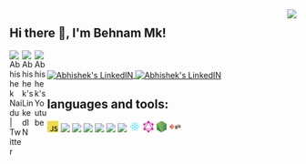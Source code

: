 <img align="right" src="https://visitor-badge.laobi.icu/badge?page_id=behnammohammadkhani">
<h2> Hi there 👋, I'm Behnam Mk! </h2>



<a href="https://twitter.com/Behnammk125">
  <img align="left" alt="Abhishek Naidu | Twitter" width="22px" src="https://raw.githubusercontent.com/peterthehan/peterthehan/master/assets/twitter.svg" />
</a>
<a href="https://www.linkedin.com/in/behnam-mohammadkhani-28823b191/">
  <img align="left" alt="Abhishek's LinkedIN" width="22px" src="https://raw.githubusercontent.com/peterthehan/peterthehan/master/assets/linkedin.svg" />
</a>
<a href="https://www.youtube.com/channel/UCL8phVd_Z6vSqDZIuTmwFLg/featured">
  <img align="left" alt="Abhishek's Youtube" width="22px" src="https://raw.githubusercontent.com/peterthehan/peterthehan/master/assets/youtube.svg" />
</a>

<br>
<br>


<!-- <span><p align="left"> <img src="https://github-readme-stackoverflow.vercel.app/?userID=10645772&theme=dark" alt="abhisheknaiidu" /></span> -->
<!-- <p align="right"> <img src="https://github-readme-stats.vercel.app/api?username=abhisheknaiidu&show_icons=true&theme=gotham" alt="abhisheknaiidu" /> -->


<!-- <a href="https://www.youtube.com/channel/UCL8phVd_Z6vSqDZIuTmwFLg/featured">
  <img align="left" alt="Abhishek's Youtube" src="https://github-readme-stackoverflow.vercel.app/?userID=10645772&theme=dark" />
</a> -->

<a href="https://www.linkedin.com/in/behnam-mohammadkhani-28823b191/">
  <img align="center" alt="Abhishek's LinkedIN" width="400px"  hight="100px" src="https://github-readme-stats.vercel.app/api?username=behnammohammadkhani&show_icons=true&theme=gotham" />
</a>

<a href="https://github.com/behnammohammadkhani">
  <img align="center" alt="Abhishek's LinkedIN" width="210px" src="https://github.com/abhisheknaiidu/abhisheknaiidu/blob/master/code.gif?raw=true" />
</a>



<br>
<!-- <img src="https://github-readme-stackoverflow.vercel.app/?userID=10645772&theme=dark"> -->
<!-- <img src="https://github-readme-stats.vercel.app/api?username=abhisheknaiidu&show_icons=true&theme=gotham"> -->

<!--  <img align="right" alt="GIF" src="https://github.com/abhisheknaiidu/abhisheknaiidu/blob/master/code.gif?raw=true" width="400" height="320" /> -->




<h2>languages and tools:</h2>

<code><img height="20" src="https://raw.githubusercontent.com/github/explore/80688e429a7d4ef2fca1e82350fe8e3517d3494d/topics/javascript/javascript.png"></code>
<code><img height="20" src="https://github.com/coherencez/tech-logos/blob/master/postgres.png"></code>
<code><img height="20" src="https://github.com/coherencez/tech-logos/blob/master/redis.png"></code>
<code><img height="20" src="https://github.com/coherencez/tech-logos/blob/master/redux.png"></code>
<code><img height="20" src="https://github.com/coherencez/tech-logos/blob/master/mongo.png"></code>
<code><img height="20" src="https://nestjs.com/img/logo-small.svg"></code>
<code><img height="20" src="https://github.com/coherencez/tech-logos/blob/master/bootstrap.png"></code>
<code><img height="20" src="https://raw.githubusercontent.com/github/explore/80688e429a7d4ef2fca1e82350fe8e3517d3494d/topics/react/react.png"></code>
<code><img height="20" src="https://raw.githubusercontent.com/github/explore/5c058a388828bb5fde0bcafd4bc867b5bb3f26f3/topics/graphql/graphql.png"></code>
<code><img height="20" src="https://raw.githubusercontent.com/github/explore/80688e429a7d4ef2fca1e82350fe8e3517d3494d/topics/nodejs/nodejs.png"></code>
<code><img height="20" src="https://raw.githubusercontent.com/github/explore/80688e429a7d4ef2fca1e82350fe8e3517d3494d/topics/git/git.png"></code>
<!--
**behnammohammadkhani/behnammohammadkhani** is a ✨ _special_ ✨ repository because its `README.md` (this file) appears on your GitHub profile.


Here are some ideas to get you started:

- 🔭 I’m currently working on ...
- 🌱 I’m currently learning ...
- 👯 I’m looking to collaborate on ...
- 🤔 I’m looking for help with ...
- 💬 Ask me about ...
- 📫 How to reach me: ...
- 😄 Pronouns: ...
- ⚡ Fun fact: ...
-->
